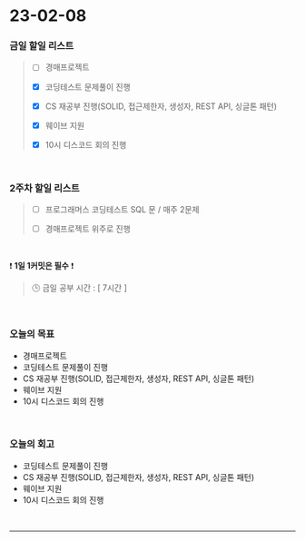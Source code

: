 # 23-02-08
### 금일 할일 리스트
> - [ ]  경매프로젝트
>
> - [x]  코딩테스트 문제풀이 진행
>
> - [x]  CS 재공부 진행(SOLID, 접근제한자, 생성자, REST API, 싱글톤 패턴)
>
> - [x]  웨이브 지원
>
> - [x]  10시 디스코드 회의 진행


<br/>

### 2주차 할일 리스트  

> - [ ]  프로그래머스 코딩테스트 SQL 문 / 매주 2문제  
>
> - [ ]  경매프로젝트 위주로 진행

<br/>

❗ **1일 1커밋은 필수** ❗
> 🕒 금일 공부 시간 : [ 7시간 ]
  
<br/>

### 오늘의 목표
- 경매프로젝트
- 코딩테스트 문제풀이 진행
- CS 재공부 진행(SOLID, 접근제한자, 생성자, REST API, 싱글톤 패턴)
- 웨이브 지원
- 10시 디스코드 회의 진행

<br>

### 오늘의 회고
- 코딩테스트 문제풀이 진행
- CS 재공부 진행(SOLID, 접근제한자, 생성자, REST API, 싱글톤 패턴)
- 웨이브 지원
- 10시 디스코드 회의 진행

<br/>

------------  
